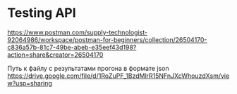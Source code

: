 # Testing API


https://www.postman.com/supply-technologist-92064986/workspace/postman-for-beginners/collection/26504170-c836a57b-81c7-49be-abeb-e35eef43d198?action=share&creator=26504170


Путь к файлу с результатами прогона в формате json  https://drive.google.com/file/d/1RoZuPF_1BzdMlrR15NFnJXcWhouzdXsm/view?usp=sharing
